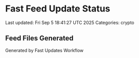 # Fast Feed Update Status
Last updated: Fri Sep  5 18:41:27 UTC 2025
Categories: crypto

## Feed Files Generated

Generated by Fast Updates Workflow
